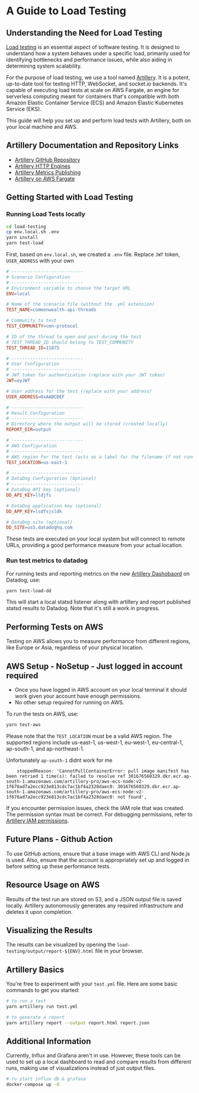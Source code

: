 # A Guide to Load Testing

## Understanding the Need for Load Testing

[Load testing](https://github.com/hicommonwealth/commonwealth/wiki/benchmark) is an essential aspect of software testing. It is designed to understand how a system behaves under a specific load, primarily used for identifying bottlenecks and performance issues, while also aiding in determining system scalability.

For the purpose of load testing, we use a tool named [Artillery](https://github.com/artilleryio/artillery). It is a potent, up-to-date tool for testing HTTP, WebSocket, and socket.io backends. It's capable of executing load tests at scale on AWS Fargate, an engine for serverless computing meant for containers that's compatible with both Amazon Elastic Container Service (ECS) and Amazon Elastic Kubernetes Service (EKS). 

This guide will help you set up and perform load tests with Artillery, both on your local machine and AWS.

## Artillery Documentation and Repository Links

- [Artillery GitHub Repository](https://github.com/artilleryio/artillery)  
- [Artillery HTTP Engines](https://www.artillery.io/docs/reference/engines/http)   
- [Artillery Metrics Publishing](https://www.artillery.io/docs/reference/extensions/publish-metrics#datadog)   
- [Artillery on AWS Fargate](https://www.artillery.io/docs/load-testing-at-scale/aws-fargate) 

## Getting Started with Load Testing

### Running Load Tests locally

```bash
cd load-testing
cp env.local.sh .env
yarn install
yarn test-load
```

First, based on `env.local.sh`, we created a `.env` file.
Replace `JWT` token, `USER_ADDRESS` with your own 

```makefile
# ---------------------------
# Scenario Configuration
# ---------------------------
# Environment variable to choose the target URL
ENV=local

# Name of the scenario file (without the .yml extension)
TEST_NAME=commonwealth-api-threads

# Community to test
TEST_COMMUNITY=cmn-protocol

# ID of the thread to open and post during the test
# TEST_THREAD_ID should belong to TEST_COMMUNITY
TEST_THREAD_ID=11875

# ---------------------------
# User Configuration
# ---------------------------
# JWT token for authentication (replace with your JWT token)
JWT=eyJWT

# User address for the test (replace with your address)
USER_ADDRESS=0xAABCDEF

# ---------------------------
# Result Configuration
# ---------------------------
# Directory where the output will be stored (created locally)
REPORT_DIR=output

# ---------------------------
# AWS Configuration
# ---------------------------
# AWS region for the test (acts as a label for the filename if not running on AWS)
TEST_LOCATION=us-east-1

# ---------------------------
# DataDog Configuration (Optional)
# ---------------------------
# DataDog API key (optional)
DD_API_KEY=lldjfs

# DataDog application key (optional)
DD_APP_KEY=lsdfsjsldk

# DataDog site (optional)
DD_SITE=us5.datadoghq.com
```

These tests are executed on your local system but will connect to remote URLs, providing a good performance measure from your actual location.

### Run test metrics to datadog

For running tests and reporting metrics on the new [Artillery Dashobaord](https://us5.datadoghq.com/dashboard/z7m-wbf-b2z/artillery) on Datadog, use:

```bash
yarn test-load-dd
```
This will start a local statsd listener along with artillery and report published statsd results to Datadog. Note that it's still a work in progress.

## Performing Tests on AWS

Testing on AWS allows you to measure performance from different regions, like Europe or Asia, regardless of your physical location.

## AWS Setup - NoSetup - Just logged in account required
- Once you have logged in AWS account on your local terminal it should work given your account have enough permissions.
- No other setup required for running on AWS.

To run the tests on AWS, use:

```bash
yarn test-aws
```

Please note that the `TEST_LOCATION` must be a valid AWS region. The supported regions include us-east-1, us-west-1, eu-west-1, eu-central-1, ap-south-1, and ap-northeast-1.

Unfortunately `ap-south-1` didnt work for me
```
    stoppedReason: 'CannotPullContainerError: pull image manifest has been retried 1 time(s): failed to resolve ref 301676560329.dkr.ecr.ap-south-1.amazonaws.com/artillery-pro/aws-ecs-node:v2-1f676ad7a2ecc923e813cdc7ac1bf4a2328daec0: 301676560329.dkr.ecr.ap-south-1.amazonaws.com/artillery-pro/aws-ecs-node:v2-1f676ad7a2ecc923e813cdc7ac1bf4a2328daec0: not found',
```

If you encounter permission issues, check the IAM role that was created. The permission syntax must be correct. For debugging permissions, refer to [Artillery IAM permissions](https://www.artillery.io/docs/load-testing-at-scale/aws-fargate#iam-permissions).

## Future Plans - Github Action

To use GitHub actions, ensure that a base image with AWS CLI and Node.js is used. Also, ensure that the account is appropriately set up and logged in before setting up these performance tests.

## Resource Usage on AWS

Results of the test run are stored on S3, and a JSON output file is saved locally. Artillery autonomously generates any required infrastructure and deletes it upon completion.

## Visualizing the Results

The results can be visualized by opening the `load-testing/output/report-${ENV}.html` file in your browser.

## Artillery Basics

You're free to experiment with your `test.yml` file. Here are some basic commands to get you started:

```bash
# to run a test
yarn artillery run test.yml

# to generate a report
yarn artillery report --output report.html report.json
```

## Additional Information

Currently, Influx and Grafana aren't in use. However, these tools can be used to set up a local dashboard to read and compare results from different runs, making use of visualizations instead of just output files.

```bash
# to start influx db & grafana
docker-compose up -d
```
